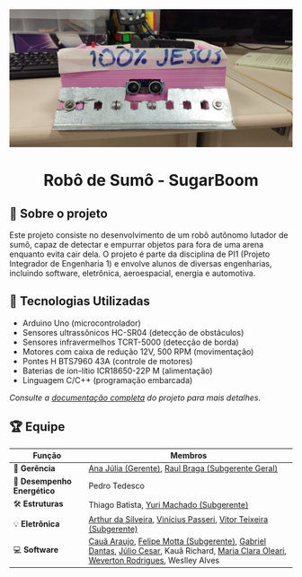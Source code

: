 <div align="center"> 
  <img src="./docs/selfie-sugar-boom.jpeg" alt="screenshot" />
   <h1>Robô de Sumô - SugarBoom</h1>
</div>

## 📍 Sobre o projeto

Este projeto consiste no desenvolvimento de um robô autônomo lutador de sumô, capaz de detectar e empurrar objetos para fora de uma arena enquanto evita cair dela. O projeto é parte da disciplina de PI1 (Projeto Integrador de Engenharia 1) e envolve alunos de diversas engenharias, incluindo software, eletrônica, aeroespacial, energia e automotiva.

## 🧰 Tecnologias Utilizadas

- Arduino Uno (microcontrolador)
- Sensores ultrassônicos HC-SR04 (detecção de obstáculos)
- Sensores infravermelhos TCRT-5000 (detecção de borda)
- Motores com caixa de redução 12V, 500 RPM (movimentação)
- Pontes H BTS7960 43A (controle de motores)
- Baterias de íon-lítio ICR18650-22P M (alimentação)
- Linguagem C/C++ (programação embarcada)

*Consulte a [documentação completa](./docs/PI1_2024_2_Entrega_Final.pdf) do projeto para mais detalhes.* 

## 🏆 Equipe

| **Função**               | **Membros** |
|--------------------------|-------------|
| 🎯 **Gerência**           | [Ana Júlia (Gerente)](https://github.com/ailujana), [Raul Braga (Subgerente Geral)](https://github.com/Raul-10) |
| 🔋 **Desempenho Energético** | Pedro Tedesco |
| 🛠️ **Estruturas**         | Thiago Batista, [Yuri Machado (Subgerente)](https://github.com/YuriMup) |
| 💡 **Eletrônica**         | [Arthur da Silveira](https://github.com/Tutzs), [Vinícius Passeri](https://github.com/Hidratante), [Vitor Teixeira (Subgerente)](https://github.com/Vitorreix) |
| 💻 **Software**           | [Cauã Araujo](https://github.com/caua08), [Felipe Motta (Subgerente)](https://github.com/M0tt1nh4), [Gabriel Dantas](https://github.com/gbevi), [Júlio Cesar](https://github.com/Julio1099), Kauã Richard, [Maria Clara Oleari](https://github.com/Oleari19), [Weverton Rodrigues](https://github.com/vevetin), Weslley Alves |
